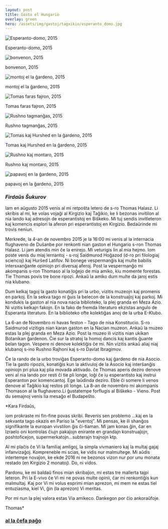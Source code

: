 ```yaml
---
layout: post
title: Gasto el Hungario
overlay: green
hero: /assets/img/gastoj/tagxikio/esperanto_domo.jpg
---
```


![Esperanto-domo, 2015](/assets/img/gastoj/tagxikio/esperanto_domo.jpg)

Esperanto-domo, 2015

![bonvenon, 2015](/assets/img/gastoj/tagxikio/bonvenon.jpg)

bonvenon, 2015

![montoj el la ĝardeno, 2015](/assets/img/gastoj/tagxikio/montoj_el_la_gxardeno.jpg)

montoj el la ĝardeno, 2015

![Tomas faras fajron, 2015](/assets/img/gastoj/tagxikio/Tomas_faras_fajron.jpg)

Tomas faras fajron, 2015

![Rushno tagmanĝas, 2015](/assets/img/gastoj/tagxikio/rushno_tagmangxas.jpg)

Rushno tagmanĝas, 2015

![Tomas kaj Hurshed en la ĝardeno, 2015](/assets/img/gastoj/tagxikio/Tomas_kaj_Hurshed_en_la_gxardeno.jpg)

Tomas kaj Hurshed en la ĝardeno, 2015

![Rushno kaj montaro, 2015](/assets/img/gastoj/tagxikio/rushno_kaj_montaro.jpg)

Rushno kaj montaro, 2015

![papavoj en la ĝardeno, 2015](/assets/img/gastoj/tagxikio/papavoj_en_la_gxardeno.jpg)

papavoj en la ĝardeno, 2015

### *Firdaŭs Ŝukurov*

Iam en aŭgusto 2015 venis al mi retpoŝta letero de s-ro Thomas Halasz.
Li skribis al mi, ke volas vojaĝi al Kirgizio kaj Taĝikio, ke li bezonas
invitilon al nia lando kaj adresojn de esperantistoj en Biŝkeko. Mi tuj
sendis invitleteron kaj komencis esplori la aferon pri esperantistoj en
Kirgizio. Bedaŭrinde mi trovis neniun.  
  
Merkrede, la 4-an de novembro 2015 je la 16:00 mi venis al la internacia
flughaveno de Duŝanbe por renkonti nian gaston el Hungario s-ron Thomas
Halasz. Li jam atendis min ĉe la enirejo. Mi veturigis lin al mia hejmo.
Iom poste venis du miaj lernantoj - s-roj Saidmurod Hoĝazod (d-ro pri
filologiaj sciencoj) kaj Hurŝed Latifov. Ni bonege vespermanĝis kaj
multe babilis intersxanĝante opiniojn pri diversaj aferoj. Post la
vespermanĝo mi akompanis s-ron Thomaso al la loĝejo de mia amiko, kiu
momente forestas. Tie Thomas povis tre bone ripozi. Ankaŭ la amiko dum
multe da jaroj estis nia klubano.  
  
Dum kelkaj tagoj la gasto konatiĝis pri la urbo, vizitis muzeojn kaj
promenis en parkoj. En la sekva tago ni ĝuis la belecon de la
konstruaĵoj kaj parkoj. Mi kondukis la gaston al nia nova nacia
biblioteko, la plej granda en Meza Azio. Ni vizitis kelkajn fakojn. En
la fako de fremda literaturo ekzistas angulo de Esperanta literaturo. En
la biblioteko ofte kolektiĝas anoj de la urba E-Klubo.  
  
La 6-an de Novembro ni havas feston - Tago de nisa Konstitucio. S-ro
Saidmurod vizitigis nian karan gaston en la Nacian muzeon. Ankaŭ la
muzeo estas la plej granda en Meza Azio. Post la muzeo ili vizitis nian
ukikan Botanikan ĝardenon. Ĉie sur la stratoj la homoj dancis kaj kantis
ĝuante belan tagon. Vespere ni denove kolektiĝis ĉe mi. Nin vizitis
ankaŭ aliaj niaj klubanoj s-ino Rushno Rajhoni kaj s-ro Davlat
Ibragimov.  
  
Ĉe la rando de la urbo troviĝas Esperanto-domo kaj ĝardeno de nia
Asocio. Tie la gasto ripozis, konatiĝis kun la aktivuloj de la Asocio
kaj interŝanĝis opiniojn pri plua kaj plia movada aktivado. ĉe Thomas
aperis deziro denove veni al nia lando por resti ĉi tie pli longe, loĝi
ĉe iu esperantisto kaj instrui Esperanton por komencantoj. Ege laŭdinda
deziro. Eble ĉi somere li venos denove al Taĝikio kaj restos pli longe.
La 8-an de novembro mi akompanis Thomason al la flughaveno.Li ĝustatempe
forflugis al Biŝkeko - Vieno. Post du semajnoj venis lia mesaĝo el
Budapeŝto.  
  
*Kara Firdaŭs,  
  
iom prokraste mi fin-fine povas skribi. Revenis sen problemo ...kaj en
la sekvanta tago okazis en Pariso la "eventoj". Mi pensas, ke ili
shanĝos signifikante la europan vivstilon ĝis ĉi-tiaman. Mi jam konas
ĝin, ĉar en Izraelo oni kontrolas ĉiujn pakaĵojn enirante en grandajn
konstruaĵojn, poshtoficejon, supermerkatojn...subterajn trajnojn ktp.  
  
Al mi plaĉis ĉe Vi la familiaj amligoj, la simpla vivmaniero kaj la
multaj gajaj infanvizaĝoj. Kompreneble mi scias, ke vidis nur
malmultege. Mi aŭdis intertempe novaĵon, ke ekde 2016 ni ne bezonos
vizon nur por unu monata restado (en Kirgizio 2 monatoj). Do, ni
vidos.  
  
Pardonu, ke mi baldaŭ finos mian skribaĵon, mi estas tre mallerta tajpi
leteron. Pri la E-vivo ĉe Vi mi ne povas multe opinii, ĉar mi
renkontiĝis kun malmultaj. Kaj por Vi mi volus esprimi mian aprezon, mi
mem ne estas tiel entuziasma, kiel Vi, ĝin (la aprezon) Vi meritas.  
  
Por mi nun la plej valora estas Via amikeco. Dankegon por ĉio
ankoraŭfoje.  
  
Thomas*

### [al la ĉefa paĝo](espermov.htm)
